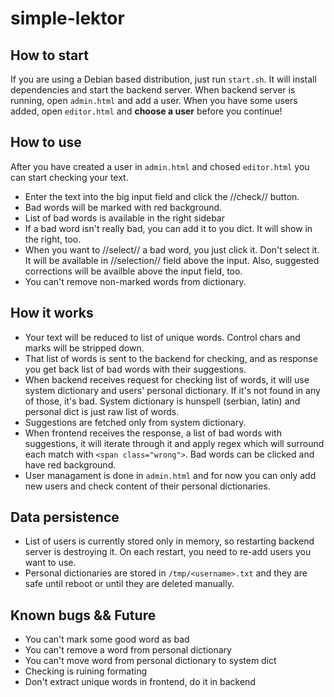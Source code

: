 # simple-lektor

## How to start

If you are using a Debian based distribution, just run `start.sh`.
It will install dependencies and start the backend server.
When backend server is running, open `admin.html` and add a user.
When you have some users added, open `editor.html` and **choose a user** before you continue!

## How to use

After you have created a user in `admin.html` and chosed `editor.html` you can start checking your text.

 - Enter the text into the big input field and click the //check// button.
 - Bad words will be marked with red background.
 - List of bad words is available in the right sidebar
 - If a bad word isn't really bad, you can add it to you dict. It will show in the right, too.
 - When you want to //select// a bad word, you just click it. Don't select it. It will be available in //selection// field above the input. Also, suggested corrections will be availble above the input field, too.
 - You can't remove non-marked words from dictionary.
 
## How it works

 - Your text will be reduced to list of unique words. Control chars and marks will be stripped down.
 - That list of words is sent to the backend for checking, and as response you get back list of bad words with their suggestions.
 - When backend receives request for checking list of words, it will use system dictionary and users' personal dictionary. If it's not found in any of those, it's bad. System dictionary is hunspell (serbian, latin) and personal dict is just raw list of words.
 - Suggestions are fetched only from system dictionary.
 - When frontend receives the response, a list of bad words with suggestions, it will iterate through it and apply regex which will surround each match with `<span class="wrong">`. Bad words can be clicked and have red background.
 - User managament is done in `admin.html` and for now you can only add new users and check content of their personal dictionaries.

## Data persistence

 - List of users is currently stored only in memory, so restarting backend server is destroying it. On each restart, you need to re-add users you want to use.
 - Personal dictionaries are stored in `/tmp/<username>.txt` and they are safe until reboot or until they are deleted manually.

## Known bugs && Future
 - You can't mark some good word as bad
 - You can't remove a word from personal dictionary
 - You can't move word from personal dictionary to system dict
 - Checking is ruining formating
 - Don't extract unique words in frontend, do it in backend
